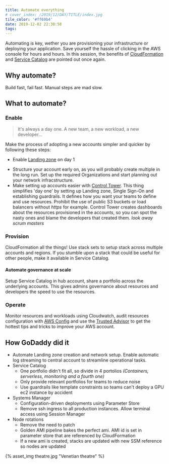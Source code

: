 ```yaml
---
title: Automate everything
# cover_index: /2019/12/DAY/TITLE/index.jpg
tile_color: '#ff69b4'
date: 2019-12-02 22:30:50
tags:
---
```

Automating is key, wether you are provisioning your infrastructure or deploying your application. Save yourself the hassle of clicking in the AWS console for hours and hours. In this session, the benefits of [CloudFormation](https://aws.amazon.com/cloudformation/) and [Service Catalog](https://aws.amazon.com/servicecatalog/) are pointed out once again.

## Why automate?
Build fast, fail fast. Manual steps are mad slow.

## What to automate?
### Enable
> It's always a day one. A new team, a new workload, a new developer...

Make the process of adopting a new accounts simpler and quicker by following these steps:
- Enable [Landing zone](https://aws.amazon.com/solutions/aws-landing-zone/) on day 1
<!-- - Structure account layout (probably multiple accounts)
    - Create orginazations
    - Setup network infrastructure -->
- Structure your account early on, as you will probably create multiple in the long run. Set up the required Organizations and start planning out your network infracstructure.
- Make setting up accounts easier with [Control Tower](https://aws.amazon.com/controltower/). This thing simplifies 'day one' by setting up Landing zone, Single Sign-On and establishing guardrails. It defines how you want your teams to define and use resources. Prohibit the use of public S3 buckets or load balancers without *https* for example. Control Tower creates dashboards about the resources provisioned in the accounts, so you can spot the nasty ones and blame the developers that created them. *look away scrum masters*

### Provision
CloudFormation all the things! Use stack sets to setup stack across multiple accounts and regions. If you stumble upon a stack that could be useful for other people, make it available in Service Catalog.
#### Automate governance at scale
Setup Service Catalog in hub account, share a portfolio across the underlying accounts. This gives admins governance about resources and developers the speed to use the resources.

### Operate
Monitor resources and workloads using Cloudwatch, audit resources configuration with [AWS Config](https://aws.amazon.com/config/) and use the [Trusted Advisor](https://aws.amazon.com/premiumsupport/technology/trusted-advisor/) to get the hottest tips and tricks to improve your AWS account.

## How GoDaddy did it
- Automate Landing zone creation and network setup. Enable automatic log streaming to central account to streamline operational tasks.
- Service Catalog
    - One portfolio didn't fit all, so divide in 4 portolios *(Containers, serverless, monitoring and a fourth one)*
    - Only provide relevant portfolios for teams to reduce noise
    - Use guardrails like template constraints so teams can't deploy a GPU ec2 instance by accident
- Systems Manager
    - Configuration-driven deployments using Parameter Store
    - Remove ssh ingress to all production instances. Allow terminal access using Session Manager
- Node rotations
    - Remove the need to patch
    - Golden AMI pipeline bakes the perfect ami. AMI id is set in parameter store that are referenced by CloudFormation
    - If a new ami is created, stacks are updated with new SSM reference so nodes are updated

{% asset_img theatre.jpg "Venetian theatre" %}
